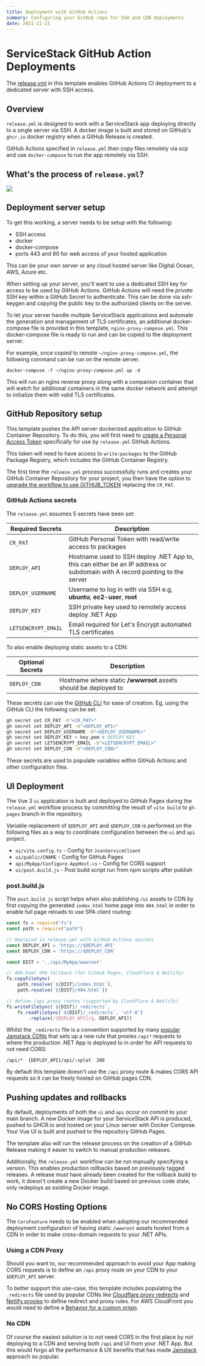```yaml
---
title: Deployment with GitHub Actions
summary: Configuring your GitHub repo for SSH and CDN deployments
date: 2021-11-21
---
```


# ServiceStack GitHub Action Deployments

The [release.yml](https://github.com/NetCoreTemplates/vue-vite/blob/main/.github/workflows/release.yml) 
in this template enables GitHub Actions CI deployment to a dedicated server with SSH access.

## Overview
`release.yml` is designed to work with a ServiceStack app deploying directly to a single server via SSH. A docker image is built and stored on GitHub's `ghcr.io` docker registry when a GitHub Release is created.

GitHub Actions specified in `release.yml` then copy files remotely via scp and use `docker-compose` to run the app remotely via SSH.

## What's the process of `release.yml`?

![](https://raw.githubusercontent.com/ServiceStack/docs/master/docs/images/mix/release-ghr-vanilla-diagram.png)

## Deployment server setup
To get this working, a server needs to be setup with the following:

- SSH access
- docker
- docker-compose
- ports 443 and 80 for web access of your hosted application

This can be your own server or any cloud hosted server like Digital Ocean, AWS, Azure etc.

When setting up your server, you'll want to use a dedicated SSH key for access to be used by GitHub Actions. GitHub Actions will need the *private* SSH key within a GitHub Secret to authenticate. This can be done via ssh-keygen and copying the public key to the authorized clients on the server.

To let your server handle multiple ServiceStack applications and automate the generation and management of TLS certificates, an additional docker-compose file is provided in this template, `nginx-proxy-compose.yml`. This docker-compose file is ready to run and can be copied to the deployment server.

For example, once copied to remote `~/nginx-proxy-compose.yml`, the following command can be run on the remote server.

```
docker-compose -f ~/nginx-proxy-compose.yml up -d
```

This will run an nginx reverse proxy along with a companion container that will watch for additional containers in the same docker network and attempt to initialize them with valid TLS certificates.

## GitHub Repository setup
This template pushes the API server dockerized application to GitHub Container Repository. To do this, you will first need to [create a Personal Access Token](https://docs.github.com/en/authentication/keeping-your-account-and-data-secure/creating-a-personal-access-token) specifically for use by `release.yml` GitHub Actions.

This token will need to have access to `write:packages` to the GitHub Package Registry, which includes the GitHub Container Registry.

The first time the `release.yml` process successfully runs and creates your GitHub Container Repository for your project, you then have the option to [upgrade the workflow to use GITHUB_TOKEN](https://docs.github.com/en/packages/managing-github-packages-using-github-actions-workflows/publishing-and-installing-a-package-with-github-actions#upgrading-a-workflow-that-accesses-ghcrio) replacing the `CR_PAT`. 

### GitHub Actions secrets

The `release.yml` assumes 5 secrets have been set:

| Required Secrets | Description |
| -- | -- |
| `CR_PAT` | GitHub Personal Token with read/write access to packages |
| `DEPLOY_API` | Hostname used to SSH deploy .NET App to, this can either be an IP address or subdomain with A record pointing to the server |
| `DEPLOY_USERNAME` | Username to log in with via SSH e.g, **ubuntu**, **ec2-user**, **root** |
| `DEPLOY_KEY` | SSH private key used to remotely access deploy .NET App |
| `LETSENCRYPT_EMAIL` | Email required for Let's Encrypt automated TLS certificates |

To also enable deploying static assets to a CDN:

| Optional Secrets | Description |
| -- | -- |
| `DEPLOY_CDN` | Hostname where static **/wwwroot** assets should be deployed to |

These secrets can use the [GitHub CLI](https://cli.github.com/manual/gh_secret_set) for ease of creation. Eg, using the GitHub CLI the following can be set.

```bash
gh secret set CR_PAT -b"<CR_PAT>"
gh secret set DEPLOY_API -b"<DEPLOY_API>"
gh secret set DEPLOY_USERNAME -b"<DEPLOY_USERNAME>"
gh secret set DEPLOY_KEY < key.pem # DEPLOY_KEY
gh secret set LETSENCRYPT_EMAIL -b"<LETSENCRYPT_EMAIL>"
gh secret set DEPLOY_CDN -b"<DEPLOY_CDN>"
```

These secrets are used to populate variables within GitHub Actions and other configuration files.

## UI Deployment

The Vue 3 `ui` application is built and deployed to GitHub Pages during the `release.yml` workflow process by committing the result of `vite build` to `gh-pages` branch in the repository.

Variable replacement of `$DEPLOY_API` and `$DEPLOY_CDN` is performed on the following files as a way to coordinate configuration between the `ui` and `api` project.

- `ui/vite.config.ts` - Config for `JsonServiceClient`
- `ui/public/CNAME` - Config for GitHub Pages
- `api/MyApp/Configure.AppHost.cs` - Config for CORS support
- `ui/post.build.js` - Post build script run from npm scripts after publish

### post.build.js

The `post.build.js` script helps when also publishing `/ui` assets to CDN by first copying the generated 
`index.html` home page into `404.html` in order to enable full page reloads to use SPA client routing:

```js
const fs = require("fs")
const path = require("path")

// Replaced in release.yml with GitHub Actions secrets
const DEPLOY_API = 'https://$DEPLOY_API'
const DEPLOY_CDN = 'https://$DEPLOY_CDN'

const DIST = '../api/MyApp/wwwroot'

// 404.html SPA fallback (for GitHub Pages, Cloudflare & Netlify)
fs.copyFileSync(
    path.resolve(`${DIST}/index.html`),
    path.resolve(`${DIST}/404.html`))

// define /api proxy routes (supported by Cloudflare & Netlify)
fs.writeFileSync(`${DIST}/_redirects`,
    fs.readFileSync(`${DIST}/_redirects`, 'utf-8')
        .replace(/{DEPLOY_API}/g, DEPLOY_API))
```

Whilst the `_redirects` file is a convention supported by many [popular Jamstack CDNs](https://jamstack.wtf/#deployment)
that sets up a new rule that proxies `/api*` requests to where the production .NET App is deployed to in order 
for API requests to not need CORS:

```
/api/*  {DEPLOY_API}/api/:splat  200
```

By default this template doesn't use the `/api` proxy route & makes CORS API requests so it can be freely hosted 
on GitHub pages CDN.

## Pushing updates and rollbacks

By default, deployments of both the `ui` and `api` occur on commit to your main branch. A new Docker image for your ServiceStack API is produced, pushed to GHCR.io and hosted on your Linux server with Docker Compose.
Your Vue UI is built and pushed to the repository GitHub Pages.

The template also will run the release process on the creation of a GitHub Release making it easier to switch to manual production releases.

Additionally, the `release.yml` workflow can be run manually specifying a version. This enables production rollbacks based on previously tagged releases.
A release must have already been created for the rollback build to work, it doesn't create a new Docker build based on previous code state, only redeploys as existing Docker image.

## No CORS Hosting Options

The `CorsFeature` needs to be enabled when adopting our recommended deployment configuration of having static 
`/wwwroot` assets hosted from a CDN in order to make cross-domain requests to your .NET APIs. 

### Using a CDN Proxy
Should you want to, our recommended approach to avoid your App making CORS requests is to define an `/api` proxy route
on your CDN to your `$DEPLOY_API` server. 

To better support this use-case, this template includes populating the `_redirects` file used by popular CDNs like
[Cloudflare proxy redirects](https://developers.cloudflare.com/pages/platform/redirects) and
[Netlify proxies](https://docs.netlify.com/routing/redirects/rewrites-proxies/#proxy-to-another-service) to define
redirect and proxy rules. For AWS CloudFront you would need to define a 
[Behavior for a custom origin](https://docs.aws.amazon.com/AmazonCloudFront/latest/DeveloperGuide/RequestAndResponseBehaviorCustomOrigin.html).

### No CDN

Of course the easiest solution is to not need CORS in the first place by not deploying to a CDN and serving both `/api`
and UI from your .NET App. But this would forgo all the performance & UX benefits that has made 
[Jamstack](https://jamstack.org) approach so popular.